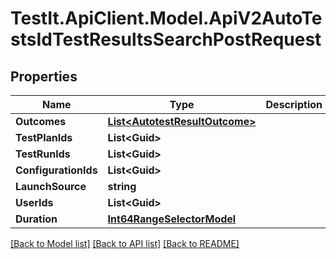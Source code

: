 # TestIt.ApiClient.Model.ApiV2AutoTestsIdTestResultsSearchPostRequest

## Properties

Name | Type | Description | Notes
------------ | ------------- | ------------- | -------------
**Outcomes** | [**List&lt;AutotestResultOutcome&gt;**](AutotestResultOutcome.md) |  | [optional] 
**TestPlanIds** | **List&lt;Guid&gt;** |  | [optional] 
**TestRunIds** | **List&lt;Guid&gt;** |  | [optional] 
**ConfigurationIds** | **List&lt;Guid&gt;** |  | [optional] 
**LaunchSource** | **string** |  | [optional] 
**UserIds** | **List&lt;Guid&gt;** |  | [optional] 
**Duration** | [**Int64RangeSelectorModel**](Int64RangeSelectorModel.md) |  | [optional] 

[[Back to Model list]](../README.md#documentation-for-models) [[Back to API list]](../README.md#documentation-for-api-endpoints) [[Back to README]](../README.md)

